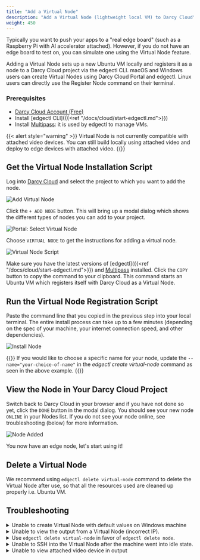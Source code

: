 ```yaml
---
title: "Add a Virtual Node"
description: "Add a Virtual Node (lightweight local VM) to Darcy Cloud"
weight: 450
---
```


Typically you want to push your apps to a "real edge board" (such as a Raspberry Pi with AI accelerator attached).
However, if you do not have an edge board to test on, you can simulate one using the Virtual Node feature.

Adding a Virtual Node sets up a new Ubuntu VM locally and registers it as a node to a Darcy Cloud project
via the edgectl CLI. macOS and Windows users can create Virtual Nodes using Darcy Cloud Portal and
edgectl. Linux users can directly use the Register Node command on their terminal.

### Prerequisites

* [Darcy Cloud Account (Free)](https://cloud.darcy.ai)
* Install [edgectl CLI]({{<ref "/docs/cloud/start-edgectl.md">}})
* Install [Multipass](https://multipass.run): it is used by edgectl to manage VMs.

{{< alert style="warning" >}} Virtual Node is not currently compatible with attached video devices.
You can still build locally using attached video and deploy to edge devices with attached video.
{{</alert>}}

## Get the Virtual Node Installation Script

Log into [Darcy Cloud](https://cloud.darcy.ai) and select the project to which you want to add the
node.

![Add Virtual Node](/images/add-node.png)

Click the `+ ADD NODE` button. This will bring up a modal dialog which shows the different types of
nodes you can add to your project.

![Portal: Select Virtual Node](/images/select-virtual-node.png)

Choose `VIRTUAL NODE` to get the instructions for adding a virtual node.

![Virtual Node Script](/images/add-virtual-node.png)

Make sure you have the latest versions of [edgectl]({{<ref "/docs/cloud/start-edgectl.md">}})
and [Multipass](https://multipass.run) installed. Click the `COPY` button to copy the command to
your clipboard. This command starts an Ubuntu VM which registers
itself with Darcy Cloud as a Virtual Node.

## Run the Virtual Node Registration Script

Paste the command line that you copied in the previous step into your local terminal. The entire install
process can take up to a few minutes (depending on the spec of your machine, your internet
connection speed, and other dependencies).

![Install Node](/images/virtual-node-added.png)

{{<alert>}} If you would like to choose a specific name for your node, update
the `--name="your-choice-of-name"` in the _edgectl create virtual-node_ command as seen in the above
example. {{</alert>}}

## View the Node in Your Darcy Cloud Project

Switch back to Darcy Cloud in your browser and if you have not done so yet, click the `DONE` button
in the modal dialog. You should see your new node `ONLINE` in your Nodes list. If you do not see
your node online, see troubleshooting (below) for more information.

![Node Added](/images/virtual-node-portal-view.png)

You now have an edge node, let's start using it!

## Delete a Virtual Node

We recommend using `edgectl delete virtual-node` command to delete the Virtual Node after use, so
that all the resources used are cleaned up properly i.e. Ubuntu VM.

## Troubleshooting

<details>
  <summary>Unable to create Virtual Node with default values on Windows machine</summary>
    We can modify the default values based on our Windows machine spec. For example:

```shell
edgectl create virtual-node --name=darcy-node --cpus 2
```

Below are the default values used to spin up a multipass VM.

```text
-d, --disk    string   Disk space to allocate. Positive integers, in bytes, or with K, M, G suffix. Minimum: 512M, default: 15G.
-c, --cpus    string   Number of CPUs to allocate. Minimum: 1, default: 2.
-m, --mem     string   Amount of memory to allocate. Positive integers, in  bytes, or with K, M, G suffix. Minimum: 128M, default: 1G.
    --network string   Add a network interface to the instance, where <spec> is in the "key=value,key=value" format, with the following keys available:
                       name: the network to connect to (required), use the networks command for a list of possible values,
                       or use 'bridged' to use the interface configured via "multipass set local.bridged-network".
                       mode: auto|manual (default: auto) mac: hardware address (default: random).
                     You can also use a shortcut of "<name>" to mean "name=<name>"
```

</details>
<details>
  <summary>Unable to view the output from a Virtual Node (incorrect IP).</summary>
<strong>Known Issue:</strong> Depending on the particular network setup, the Virtual Node IP address displayed in the portal may not be correct.
Use `multipass ls` to retrieve the correct IP.
</details>
<details>
  <summary>Use <code>edgectl delete virtual-node</code> in favor of <code>edgectl delete node</code>.</summary>
The <code>edgectl delete node</code> command deletes the node from Darcy Cloud, but does not delete the local VM.
Use <code>edgectl delete virtual-node</code>
to delete both the node and the local VM.
</details>
<details>
  <summary>Unable to SSH into the Virtual Node after the machine went into idle state.</summary>
<strong>Known Issue:</strong> There is an <a href="https://www.virtualbox.org/ticket/14374?cversion=2&cnum_hist=66">long-standing issue</a> with internet
sharing of virtual network when using multipass with Virtual Box driver.
</details>
<details>
  <summary>Unable to view attached video device in output</summary>
<strong>Known Issue:</strong> At the moment Virtual Node doesn't support mounting external cameras on every platform.
</details>
